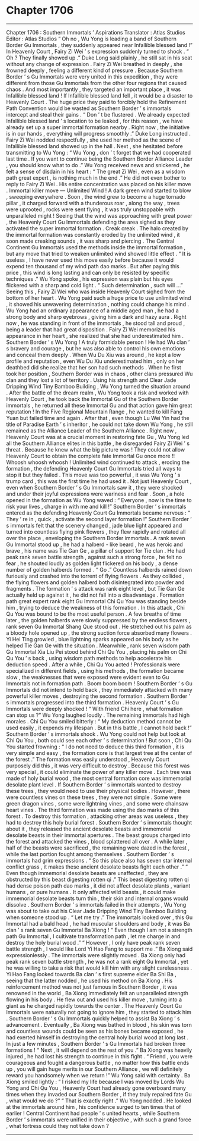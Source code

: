 
# Chapter 1706


---

Chapter 1706 : Southern Immortals ’ Aspirations
Translator :
Atlas Studios
Editor :
Atlas Studios
“ Oh no , Wu Yong is leading a band of Southern Border Gu Immortals , they suddenly appeared near Infallible blessed land !” In Heavenly Court , Fairy Zi Wei ’ s expression suddenly turned to shock .
“ Oh ? They finally showed up .” Duke Long said plainly , he still sat in his seat without any change of expression .
Fairy Zi Wei breathed in deeply , she frowned deeply , feeling a different kind of pressure .
Because Southern Border ’ s Gu Immortals were very united in this expedition , they were different from those Gu Immortals from the other four regions that caused chaos . And most importantly , they targeted an important place , it was Infallible blessed land !
If Infallible blessed land fell , it would be a disaster to Heavenly Court . The huge price they paid to forcibly hold the Refinement Path Convention would be wasted as Southern Border ’ s immortals intercept and steal their gains .
“ Don ’ t be flustered . We already expected Infallible blessed land ’ s location to be leaked , for this reason , we have already set up a super immortal formation nearby . Right now , the initiative is in our hands , everything will progress smoothly .” Duke Long instructed .
Fairy Zi Wei nodded respectfully , she used her method as the scene of Infallible blessed land showed up in the hall .
Next , she hesitated before transmitting to Wu Yong : “ Wu Yong , don ’ t forget that we had cooperated last time . If you want to continue being the Southern Border Alliance Leader , you should know what to do .”
Wu Yong received news and snickered , he felt a sense of disdain in his heart : “ The great Zi Wei , even as a wisdom path great expert , is nothing much in the end .”
He did not even bother to reply to Fairy Zi Wei .
His entire concentration was placed on his killer move .
Immortal killer move — Unlimited Wind !
A dark green wind started to blow , sweeping everywhere .
Soon , the wind grew to become a huge tornado pillar , it charged forward with a thunderous roar , along the way , trees were uprooted , rocks were sent flying , it was truly unstoppable with unparalleled might !
Seeing that the wind was approaching with great power , the Heavenly Court Gu Immortals defending the area sighed as they activated the super immortal formation .
Creak creak .
The halo created by the immortal formation was constantly eroded by the unlimited wind , it soon made creaking sounds , it was sharp and piercing .
The Central Continent Gu Immortals used the methods inside the immortal formation , but any move that tried to weaken unlimited wind showed little effect .
“ It is useless , I have never used this move easily before because it would expend ten thousand of my wind path dao marks . But after paying this price , this wind is long lasting and can only be resisted by specific techniques .” Wu Yong spoke , his expression was plain but his eyes flickered with a sharp and cold light .
“ Such determination , such will …” Seeing this , Fairy Zi Wei who was inside Heavenly Court sighed from the bottom of her heart .
Wu Yong paid such a huge price to use unlimited wind , it showed his unwavering determination , nothing could change his mind .
Wu Yong had an ordinary appearance of a middle aged man , he had a strong body and sharp eyebrows , giving him a dark and hazy aura . Right now , he was standing in front of the immortals , he stood tall and proud , being a leader that had great disposition .
Fairy Zi Wei memorized his appearance in her heart , she realized that she had underestimated him .
Southern Border ’ s Wu Yong !
A truly formidable person !
He had Wu clan ’ s bravery and courage , but he was also able to control his own emotions and conceal them deeply . When Wu Du Xiu was around , he kept a low profile and reputation , even Wu Du Xiu underestimated him , only on her deathbed did she realize that her son had such methods .
When he first took her position , Southern Border was in chaos , other clans pressured Wu clan and they lost a lot of territory . Using his strength and Clear Jade Dripping Wind Tiny Bamboo Building , Wu Yong turned the situation around .
After the battle of the dream realm , Wu Yong took a risk and worked with Heavenly Court , he took back the Immortal Gu of the Southern Border immortals , he returned all these Immortal Gu and that action gave him great reputation !
In the Five Regional Mountain Range , he wanted to kill Fang Yuan but failed time and again . After that , even though Lu Wei Yin had the title of Paradise Earth ’ s inheritor , he could not take down Wu Yong , he still remained as the Alliance Leader of the Southern Alliance .
Right now , Heavenly Court was at a crucial moment in restoring fate Gu , Wu Yong led all the Southern Alliance elites in this battle , he disregarded Fairy Zi Wei ’ s threat .
Because he knew what the big picture was !
They could not allow Heavenly Court to obtain the complete fate Immortal Gu once more !!
Whoosh whoosh whoosh !
Unlimited wind continued to attack , eroding the formation , the defending Heavenly Court Gu Immortals tried all ways to stop it but they failed . This move was too powerful , it was Wu Yong ’ s trump card , this was the first time he had used it . Not just Heavenly Court , even when Southern Border ’ s Gu Immortals saw it , they were shocked and under their joyful expressions were wariness and fear .
Soon , a hole opened in the formation as Wu Yong waved : “ Everyone , now is the time to risk your lives , charge in with me and kill !”
Southern Border ’ s immortals entered as the defending Heavenly Court Gu Immortals became nervous : “ They ’ re in , quick , activate the second layer formation !”
Southern Border ’ s immortals felt that the scenery changed , jade blue light appeared and turned into countless flying pink flowers , they flew rapidly and rotated all over the place , enveloping the Southern Border immortals .
A rank seven Gu Immortal stood up , he had a halberd - like beard , he was heroic and brave , his name was Tie Gan Ge , a pillar of support for Tie clan .
He had peak rank seven battle strength , against such a strong force , he felt no fear , he shouted loudly as golden light flickered on his body , a dense number of golden halberds formed .
“ Go .” Countless halberds rained down furiously and crashed into the torrent of flying flowers .
As they collided , the flying flowers and golden halberd both disintegrated into powder and fragments .
The formation ’ s attack was rank eight level , but Tie Gan Ge actually held up against it , he did not fall into a disadvantage .
Formation path great expert rank eight Gu Immortal Chi Qu You was standing beside him , trying to deduce the weakness of this formation . In this attack , Chi Qu You was bound to be the most useful person .
A few breaths of time later , the golden halberds were slowly suppressed by the endless flowers , rank seven Gu Immortal Shang Que stood out .
He stretched out his palm as a bloody hole opened up , the strong suction force absorbed many flowers .
Yi Hei Ting growled , blue lightning sparks appeared on his body as he helped Tie Gan Ge with the situation .
Meanwhile , rank seven wisdom path Gu Immortal Xia Liu Pei stood behind Chi Qu You , placing his palm on Chi Qu You ’ s back , using wisdom path methods to help accelerate his deduction speed .
After a while , Chi Qu You acted !
Professionals were specialized in different fields , using his methods , the formation became slow , the weaknesses that were exposed were evident even to Gu Immortals not in formation path .
Boom boom boom !
Southern Border ’ s Gu Immortals did not intend to hold back , they immediately attacked with many powerful killer moves , destroying the second formation .
Southern Border ’ s immortals progressed into the third formation .
Heavenly Court ’ s Gu Immortals were deeply shocked !
“ With friend Chi here , what formation can stop us ?” Wu Yong laughed loudly .
The remaining immortals had high morales .
Chi Qu You smiled bitterly : “ My deduction method cannot be used easily , it expends my lifespan . But in this battle , I cannot hold back !”
Southern Border ’ s immortals shook .
Wu Yong could not help but look at Chi Qu You , both could see each other ’ s determination !
But soon , Chi Qu You started frowning : “ I do not need to deduce this third formation , it is very simple and easy , the formation core is that largest tree at the center of the forest .”
The formation was easily understood , Heavenly Court purposely did this , it was very difficult to destroy .
Because this forest was very special , it could eliminate the power of any killer move .
Each tree was made of holy burial wood , the most central formation core was immemorial desolate plant level .
If Southern Border ’ s immortals wanted to destroy these trees , they would need to use their physical bodies . However , there were countless vines on these trees , they were not simple . Some were green dragon vines , some were lightning vines , and some were chainsaw heart vines .
The third formation was made using the dao marks of this forest . To destroy this formation , attacking other areas was useless , they had to destroy this holy burial forest .
Southern Border ’ s immortals thought about it , they released the ancient desolate beasts and immemorial desolate beasts in their immortal apertures .
The beast groups charged into the forest and attacked the vines , blood splattered all over . A while later , half of the beasts were sacrificed , the remaining were dazed in the forest , while the last portion fought among themselves .
Southern Border ’ s immortals had grim expressions .
“ So this place also has seven star internal conflict grass , it makes these ancient desolate beasts fight each other .”
“ Even though immemorial desolate beasts are unaffected , they are obstructed by this beast digesting rotten qi .”
This beast digesting rotten qi had dense poison path dao marks , it did not affect desolate plants , variant humans , or pure humans . It only affected wild beasts , it could make immemorial desolate beasts turn thin , their skin and internal organs would dissolve .
Southern Border ’ s immortals failed in their attempts , Wu Yong was about to take out his Clear Jade Dripping Wind Tiny Bamboo Building when someone stood up .
“ Let me try .”
The immortals looked over , this Gu Immortal had a bald head , he had muscular shoulders and body , it was Ba clan ’ s rank seven Gu Immortal Ba Xiong !
“ Even though I am not a strength path Gu Immortal , I cultivate transformation path , let me charge in and destroy the holy burial wood .”
“ However , I only have peak rank seven battle strength , I would like Lord Yi Hao Fang to support me .” Ba Xiong said expressionlessly .
The immortals were slightly moved .
Ba Xiong only had peak rank seven battle strength , he was not a rank eight Gu Immortal , yet he was willing to take a risk that would kill him with any slight carelessness .
Yi Hao Fang looked towards Ba clan ’ s first supreme elder Ba Shi Ba , seeing that the latter nodded , he used his method on Ba Xiong .
His reinforcement method was not just famous in Southern Border , it was renowned in the world , Ba Xiong immediately felt an unparalleled strength flowing in his body .
He flew out and used his killer move , turning into a giant as he charged rapidly towards the center .
The Heavenly Court Gu Immortals were naturally not going to ignore him , they started to attack him .
Southern Border ’ s Gu Immortals quickly helped to assist Ba Xiong ’ s advancement .
Eventually , Ba Xiong was bathed in blood , his skin was torn and countless wounds could be seen as his bones became exposed , he had exerted himself in destroying the central holy burial wood at long last .
In just a few minutes , Southern Border ’ s Gu Immortals had broken three formations !
“ Next , it will depend on the rest of you .” Ba Xiong was heavily injured , he had lost his strength to continue in this fight .
“ Friend , you were courageous and fought a dangerous battle , no matter how this battle ends up , you will gain huge merits in our Southern Alliance , we will definitely reward you handsomely when we return !” Wu Yong said with certainty .
Ba Xiong smiled lightly : “ I risked my life because I was moved by Lords Wu Yong and Chi Qu You , Heavenly Court had already gone overboard many times when they invaded our Southern Border , if they truly repaired fate Gu , what would we do ?”
“ That is exactly right .” Wu Yong nodded .
He looked at the immortals around him , his confidence surged to ten times that of earlier !
Central Continent had people ’ s united hearts , while Southern Border ’ s immortals were unified in their objective , with such a grand force , what fortress could they not take down ?

---

